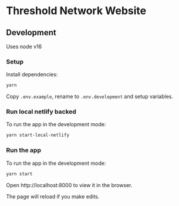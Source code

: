 # Threshold Network Website

## Development

Uses node v16

### Setup

Install dependencies:

```sh
yarn
```

Copy `.env.example`, rename to `.env.development` and setup variables.

### Run local netlify backed

To run the app in the development mode:

```sh
yarn start-local-netlify
```

### Run the app

To run the app in the development mode:

```sh
yarn start
```

Open http://localhost:8000 to view it in the browser.

The page will reload if you make edits.
